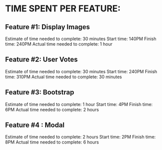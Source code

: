 # TIME SPENT PER FEATURE:

## Feature #1: Display Images

Estimate of time needed to complete: 30 minutes 
Start time: 140PM
Finish time: 240PM
Actual time needed to complete: 1 hour

## Feature #2: User Votes

Estimate of time needed to complete: 30 minutes
Start time: 240PM
Finish time: 310PM
Actual time needed to complete: 30 minutes

## Feature #3: Bootstrap

Estimate of time needed to complete: 1 hour
Start time: 4PM
Finish time: 6PM
Actual time needed to complete: 2 hours

## Feature #4 : Modal

Estimate of time needed to complete: 2 hours
Start time: 2PM
Finish time: 8PM
Actual time needed to complete: 6 hours


